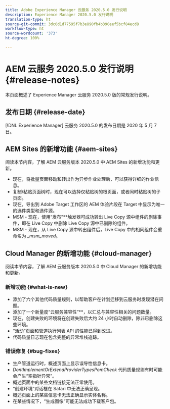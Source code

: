 ```yaml
---
title: Adobe Experience Manager 云服务 2020.5.0 发行说明
description: Experience Manager 2020.5.0 发行说明
translation-type: ht
source-git-commit: 3dc0d1d77595f7b3e890fb4b390eef5bcf84ecd8
workflow-type: ht
source-wordcount: '373'
ht-degree: 100%

---
```



# AEM 云服务 2020.5.0 发行说明 {#release-notes}

本页面概述了 Experience Manager 云服务 2020.5.0 版的常规发行说明。

## 发布日期 {#release-date}

[!DNL Experience Manager] 云服务 2020.5.0 的发布日期是 2020 年 5 月 7 日。

## AEM Sites 的新增功能 {#aem-sites}

阅读本节内容，了解 AEM 云服务版本 2020.5.0 中 AEM Sites 的新增功能和更新。

* 现在，将批量页面移动和转出作为异步作业处理后，可以获得详细的作业信息。
* 复制/粘贴页面树时，现在可以选择仅粘贴树的根页面，或者同时粘贴树的子页面。
* 现在，导出到 Adobe Target 工作区的 AEM 体验片段在 Target 中显示为唯一的选件类型和选件源。
* MSM - 现在，使用“发布”**&#x200B;触发器可成功转出 Live Copy 源中组件的删除事件，即在 Live Copy 中删除 Live Copy 源中已删除的组件。
* MSM - 现在，从 Live Copy 源中转出组件后，Live Copy 中的相同组件会重命名为 *_msm_moved*。


## Cloud Manager 的新增功能 {#cloud-manager}

阅读本节内容，了解 AEM 云服务版本 2020.5.0 中 Cloud Manager 的新增功能和更新。

### 新增功能 {#what-is-new}

* 添加了六个其他代码质量规则，以帮助客户在计划迁移到云服务时发现潜在问题。
* 添加了一个新量度“云服务兼容性”**，以汇总与兼容性相关的问题数量。
* 现在，创建失败的环境将在创建失败后大约 24 小时自动删除，除非已删除这些环境。
* “活动”页面和管道执行列表 API 的性能已得到改进。
* 代码质量日志现在包含完整的异常堆栈追踪。

### 错误修复 {#bug-fixes}

* 生产管道运行时，概述页面上显示误导性信息卡。
* *DontImplementOrExtendProviderTypesPomCheck* 代码质量规则有时可能会产生“空指针异常”。
* 概述页面中的某些文档链接无法正常使用。
* “创建环境”对话框在 Safari 中无法正确呈现。
* 概述页面上的某些信息卡无法正确显示实体名称。
* 在某些情况下，“生成图像”可能无法成功下载客户包。


